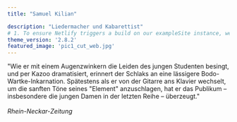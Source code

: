 ```yaml
---
title: "Samuel Kilian"

description: "Liedermacher und Kabarettist"
# 1. To ensure Netlify triggers a build on our exampleSite instance, we need to change a file in the exampleSite directory.
theme_version: '2.8.2'
featured_image: 'pic1_cut_web.jpg'
---
```

"Wie er mit einem Augenzwinkern die Leiden des jungen Studenten besingt, und per Kazoo dramatisiert, erinnert der Schlaks an eine lässigere Bodo-Wartke-Inkarnation. Spätestens als er von der Gitarre ans Klavier wechselt, um die sanften Töne seines "Element" anzuschlagen, hat er das Publikum – insbesondere die jungen Damen in der letzten Reihe – überzeugt."  
&nbsp;  
*Rhein-Neckar-Zeitung*
